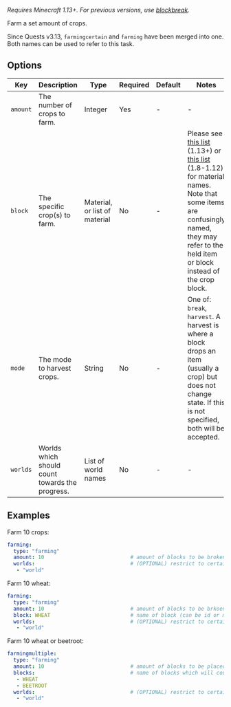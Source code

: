   
*Requires Minecraft 1.13+. For previous versions, use
[blockbreak](blockbreak_(task_type) "wikilink").*

Farm a set amount of crops.

Since Quests v3.13, `farmingcertain` and `farming` have been merged into
one. Both names can be used to refer to this task.

## Options

| Key      | Description                                     | Type                          | Required | Default | Notes                                                                                                                                                                                                                                                                                                                   |
|----------|-------------------------------------------------|-------------------------------|----------|---------|-------------------------------------------------------------------------------------------------------------------------------------------------------------------------------------------------------------------------------------------------------------------------------------------------------------------------|
| `amount` | The number of crops to farm.                    | Integer                       | Yes      | \-      | \-                                                                                                                                                                                                                                                                                                                      |
| `block`  | The specific crop(s) to farm.                   | Material, or list of material | No       | \-      | Please see [this list](https://hub.spigotmc.org/javadocs/bukkit/org/bukkit/Material.html) (1.13+) or [this list](https://helpch.at/docs/1.12.2/org/bukkit/Material.html) (1.8-1.12) for material names. Note that some items are confusingly named, they may refer to the held item or block instead of the crop block. |
| `mode`   | The mode to harvest crops.                      | String                        | No       | \-      | One of: `break`, `harvest`. A harvest is where a block drops an item (usually a crop) but does not change state. If this is not specified, both will be accepted.                                                                                                                                                       |
| `worlds` | Worlds which should count towards the progress. | List of world names           | No       | \-      | \-                                                                                                                                                                                                                                                                                                                      |

## Examples

Farm 10 crops:

``` yaml
farming:
  type: "farming"
  amount: 10                            # amount of blocks to be broken
  worlds:                               # (OPTIONAL) restrict to certain worlds
   - "world"
```

Farm 10 wheat:

``` yaml
farming:
  type: "farming"
  amount: 10                            # amount of blocks to be brkoen
  block: WHEAT                          # name of block (can be id or minecraft name)
  worlds:                               # (OPTIONAL) restrict to certain worlds
   - "world"
```

Farm 10 wheat or beetroot:

``` yaml
farmingmultiple:
  type: "farming"
  amount: 10                            # amount of blocks to be placed
  blocks:                               # name of blocks which will count towards progress
   - WHEAT
   - BEETROOT                           
  worlds:                               # (OPTIONAL) restrict to certain worlds
   - "world"
```
